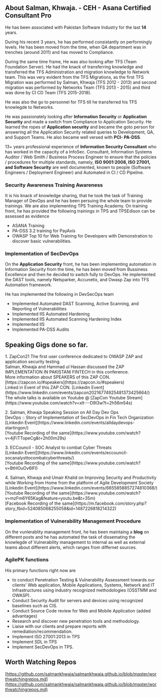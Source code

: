 
##  About Salman, Khwaja. - CEH - Asana Certified Consultant Pro

He has been associated with Pakistan Software Industry for the last **14** years. 

During his recent 3 years, he has performed consistantly on performingly levels. He has been moved from the time, when QA department was in trenches (around 2011) and has moved to Compliance. 

During the same time frame, He was also looking after TFS (Team Foundation Server). He had the knack of transferring knowledge and transferred the  TFS Administration and migration knowledge to Network team. This was very evident from the TFS Migrations, as the first TFS Migration was performed by Salman, Khwaja (TFS 2012 - 2013) and second migration was performed by Networks Team (TFS 2013 - 2015) and third was done by CI CD Team (TFS 2015-2018). 

He was also the go to personnel for TFS till he transferred his TFS knowlegde to Networks.

He was passionately looking after **Information Security** or **Application Security** and made a switch from Compliance to Application Security. He learned the ropes of **Application security** and became the goto person for answering all the Application Security related queries to Development, QA, and Support Teams. He also became well versed with **PCI- PA-DSS**. 

13+ years professional experience of **Information Security Consultant** who has worked in the capacity of a InfoSec. Consultant, Information Systems Auditor / Web Smith / Business Process Engineer to ensure that the policies / procedures for multiple standards, namely, **ISO 9001:2008, ISO 27001, and Software Security** are well documented, known to people (Software Engineers / Deployment Engineer) and Automated in CI / CD Pipeline. 

### Security Awareness Training Awareness  
It is his knack of knowledge sharing, that he took the task of Training Manager of DevOps and he has been persuing the whole team to provide trainings. We are also implementing TPS Training Academy. On training front, he has provided the following trainings in TPS and TPSEdison can be assessed as evidence

- ASANA Training
- PA-DSS 3.2 training for PayAxis
- OWASP Top 10 for Web Training for Developers with Demonstration to discover basic vulnerabilities.


### Implementation of SecDevOps
On the  **Application Security** front, he has been implementing automation in Information Security from the time, he has been moved from Bussiness Excellence and then he decided to switch fully to DevOps. He implemented the DAST tools, namely Netsparker, Accunetix, and Owasp Zap into TFS Automation framework. 

He has implemented the following in DevSecOps team 

- Implemented Automated DAST Scanning, Active Scanning, and Reporting of Vulnerabilities
- Implemented IIS Automated Hardening
- Implemented IIS Automated Scanning Hardening Index
- Implemented IIS 
- Implemented PA-DSS Audits


## Speaking Gigs done so far. 
<p>
1. ZapCon21 
The first user conference dedicated to OWASP ZAP and application security testing. <br>
Salman, Khwaja and Hammad ul Hassan discussed the ZAP IMPLEMENTATION IN PAKISTANI FINTECH in this conference. <br>
More information about SPEAKERS of this ZAP CON. [https://zapcon.io/#speakers](https://zapcon.io/#speakers) <br>
Linked in Event of this ZAP CON. [Linkedin Event](https://www.linkedin.com/events/zapcon20216774925481373425664/) <br>
The whole talks is available on Youtube @ [ZapCon Youtube Stream](https://www.youtube.com/watch?v=xlt---D9I3w?t=2h56m54s) <br>
</p>
  
<p>  
2. Salman, Khwaja Speaking Session on All Day Dev Ops  <br>
DevOps :: Story of Implementation of SecDevOps in Fin Tech Organization <br>
[Linkedin Event](https://www.linkedin.com/events/alldaydevops-startingon/) <br>
[Youtube Recording of the same](https://www.youtube.com/watch?v=4jFiTTopeCg&t=2h00m29s)<br>
</p>

<p>
3. ECCouncil - SOC Analyst to combat Cyber Threats<br>
[Linkedin Event](https://www.linkedin.com/events/eccouncil-socanalysttocombatcyberthreats/) <br>
[Youtube Recording of the same](https://www.youtube.com/watch?v=BtHOuOv6lFI) <br>
</p>

<p>
4. Salman, Khwaja and Umair Khalid on Improving Security and Productivity while Working from Home from the platform of Agile Development Society <br>
[Linkedin Event](https://www.linkedin.com/events/6655858857274810368/) <br>
[Youtube Recording of the same](https://www.youtube.com/watch?v=mzFm6Y65Kag&feature=youtu.be&t=35m) <br>
[Facebook Recording of the same](https://m.facebook.com/story.php?story_fbid=524085068255058&id=1487226818214322) <br>
</p>

### Implementation of Vulnerability Management Procedure

On the vunlerablity management front, he has been maintaing a **blog** on different posts and he has automated the task of dissemating the knowlegde of Vulnerability management to internal as well as external teams about different alerts, which ranges from differnet sources. 

### AgilePK functions
  
His primary functions right now are 
- to conduct Penetration Testing & Vulnerability Assessment towards our clients' Web application, Mobile Applications, Systems, Network and IT Infrastructures using industry recognized methodologies (OSSTMM and OWASP).
- Conduct Security Audit for servers and devices using recognized baselines such as CIS.
- Conduct Source Code review for Web and Mobile Application (added advantages)
- Research and discover new penetration tools and methodology.
- Liaise with our clients and prepare reports with remediation/recommendation.
- Implement ISO 27001:2013 in TPS
- Implement SDL in TPS
- Implement SecDevOps in TPS.

## Worth Watching Repos
[https://github.com/salmankhwaja/salmankhwaja.github.io/blob/master/worthwatchingrepos.md](https://github.com/salmankhwaja/salmankhwaja.github.io/blob/master/worthwatchingrepos.md)

